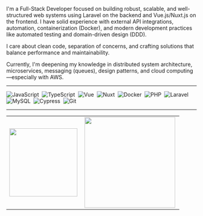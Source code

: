I'm a Full-Stack Developer focused on building robust, scalable, and well-structured web systems using Laravel on the backend and Vue.js/Nuxt.js on the frontend. I have solid experience with external API integrations, automation, containerization (Docker), and modern development practices like automated testing and domain-driven design (DDD).

I care about clean code, separation of concerns, and crafting solutions that balance performance and maintainability.

Currently, I'm deepening my knowledge in distributed system architecture, microservices, messaging (queues), design patterns, and cloud computing—especially with AWS.

---

![JavaScript](https://img.shields.io/badge/-JavaScript-FEAE32?style=flat&logoColor=fff&logo=javascript)&nbsp;
![TypeScript](https://img.shields.io/badge/-TypeScript-007ACC?style=flat&logoColor=fff&logo=typescript)&nbsp;
![Vue](https://img.shields.io/badge/-Vue.js-41BA82?style=flat&logoColor=fff&logo=vue.js)&nbsp;
![Nuxt](https://img.shields.io/badge/-Nuxt-00C58E?style=flat&logoColor=fff&logo=nuxt.js)&nbsp;
![Docker](https://img.shields.io/badge/-Docker-099cec?style=flat&logoColor=fff&logo=docker)&nbsp;
![PHP](https://img.shields.io/badge/-PHP-8892BF?style=flat&logoColor=fff&logo=php)&nbsp;
![Laravel](https://img.shields.io/badge/-Laravel-FF2D20?style=flat&logoColor=fff&logo=laravel)&nbsp;
![MySQL](https://img.shields.io/badge/-MySQL-00758F?style=flat&logoColor=fff&logo=mysql)&nbsp;
![Cypress](https://img.shields.io/badge/-Cypress-17202C?style=flat&logoColor=fff&logo=cypress)&nbsp;
![Git](https://img.shields.io/badge/-Git-F05032?style=flat&logoColor=fff&logo=git)&nbsp;

---

<table>
  <tr>
    <td>
      <img height="180px" align="left" src="https://github-readme-stats.vercel.app/api?username=Cleyfson&theme=dracula&include_all_commits=true&count_private=true"/>
    </td>
    <td>
      <img height="240px" align="left" src="https://github-readme-stats.vercel.app/api/top-langs/?username=Cleyfson&layout=compact&theme=dracula"/>
    </td>
  </tr>
</table>
